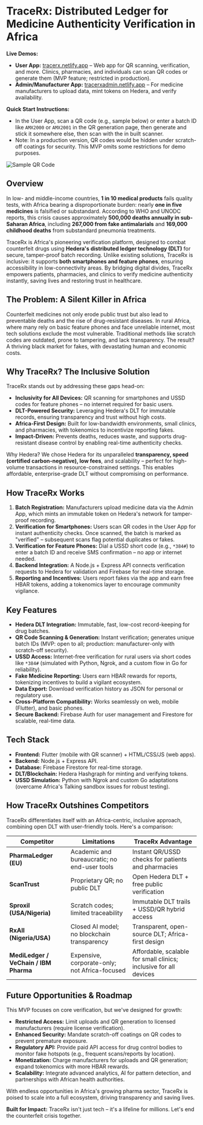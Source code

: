 # TraceRx: Distributed Ledger for Medicine Authenticity Verification in Africa


**Live Demos:**  
- **User App:** [tracerx.netlify.app](https://tracerx.netlify.app) – Web app for QR scanning, verification, and more. Clinics, pharmacies, and individuals can scan QR codes or generate them (MVP feature; restricted in production).  
- **Admin/Manufacturer App:** [tracerxadmin.netlify.app](https://tracerxadmin.netlify.app) – For medicine manufacturers to upload data, mint tokens on Hedera, and verify availability.

**Quick Start Instructions:**  
- In the User App, scan a QR code (e.g., sample below) or enter a batch ID like `AMX2000` or `AMX2001` in the QR generation page, then generate and stick it somewhere else, then scan with the in built scanner.
- Note: In a production version, QR codes would be hidden under scratch-off coatings for security. This MVP omits some restrictions for demo purposes.  

![Sample QR Code](https://via.placeholder.com/150?text=Sample+QR) <!-- Replace with actual QR image if available -->

## Overview
In low- and middle-income countries, **1 in 10 medical products** fails quality tests, with Africa bearing a disproportionate burden: nearly **one in five medicines** is falsified or substandard. According to WHO and UNODC reports, this crisis causes approximately **500,000 deaths annually in sub-Saharan Africa**, including **267,000 from fake antimalarials** and **169,000 childhood deaths** from substandard pneumonia treatments.

TraceRx is Africa's pioneering verification platform, designed to combat counterfeit drugs using **Hedera's distributed ledger technology (DLT)** for secure, tamper-proof batch recording. Unlike existing solutions, TraceRx is inclusive: it supports **both smartphones and feature phones**, ensuring accessibility in low-connectivity areas. By bridging digital divides, TraceRx empowers patients, pharmacies, and clinics to verify medicine authenticity instantly, saving lives and restoring trust in healthcare.

## The Problem: A Silent Killer in Africa
Counterfeit medicines not only erode public trust but also lead to preventable deaths and the rise of drug-resistant diseases. In rural Africa, where many rely on basic feature phones and face unreliable internet, most tech solutions exclude the most vulnerable. Traditional methods like scratch codes are outdated, prone to tampering, and lack transparency. The result? A thriving black market for fakes, with devastating human and economic costs.

## Why TraceRx? The Inclusive Solution
TraceRx stands out by addressing these gaps head-on:  
- **Inclusivity for All Devices:** QR scanning for smartphones and USSD codes for feature phones – no internet required for basic users.  
- **DLT-Powered Security:** Leveraging Hedera's DLT for immutable records, ensuring transparency and trust without high costs.  
- **Africa-First Design:** Built for low-bandwidth environments, small clinics, and pharmacies, with tokenomics to incentivize reporting fakes.  
- **Impact-Driven:** Prevents deaths, reduces waste, and supports drug-resistant disease control by enabling real-time authenticity checks.

Why Hedera? We chose Hedera for its unparalleled **transparency, speed (certified carbon-negative), low fees**, and scalability – perfect for high-volume transactions in resource-constrained settings. This enables affordable, enterprise-grade DLT without compromising on performance.

## How TraceRx Works
1. **Batch Registration:** Manufacturers upload medicine data via the Admin App, which mints an immutable token on Hedera's network for tamper-proof recording.  
2. **Verification for Smartphones:** Users scan QR codes in the User App for instant authenticity checks. Once scanned, the batch is marked as "verified" – subsequent scans flag potential duplicates or fakes.  
3. **Verification for Feature Phones:** Dial a USSD short code (e.g., `*384#`) to enter a batch ID and receive SMS confirmation – no app or internet needed.  
4. **Backend Integration:** A Node.js + Express API connects verification requests to Hedera for validation and Firebase for real-time storage.  
5. **Reporting and Incentives:** Users report fakes via the app and earn free HBAR tokens, adding a tokenomics layer to encourage community vigilance.

## Key Features
- **Hedera DLT Integration:** Immutable, fast, low-cost record-keeping for drug batches.  
- **QR Code Scanning & Generation:** Instant verification; generates unique batch IDs (MVP: open to all; production: manufacturer-only with scratch-off security).  
- **USSD Access:** Internet-free verification for rural users via short codes like `*384#` (simulated with Python, Ngrok, and a custom flow in Go for reliability).  
- **Fake Medicine Reporting:** Users earn HBAR rewards for reports, tokenizing incentives to build a vigilant ecosystem.  
- **Data Export:** Download verification history as JSON for personal or regulatory use.  
- **Cross-Platform Compatibility:** Works seamlessly on web, mobile (Flutter), and basic phones.  
- **Secure Backend:** Firebase Auth for user management and Firestore for scalable, real-time data.

## Tech Stack
- **Frontend:** Flutter (mobile with QR scanner) + HTML/CSS/JS (web apps).  
- **Backend:** Node.js + Express API.  
- **Database:** Firebase Firestore for real-time storage.  
- **DLT/Blockchain:** Hedera Hashgraph for minting and verifying tokens.  
- **USSD Simulation:** Python with Ngrok and custom Go adaptations (overcame Africa's Talking sandbox issues for robust testing).  

## How TraceRx Outshines Competitors
TraceRx differentiates itself with an Africa-centric, inclusive approach, combining open DLT with user-friendly tools. Here's a comparison:

| Competitor              | Limitations                                      | TraceRx Advantage                              |
|-------------------------|--------------------------------------------------|------------------------------------------------|
| **PharmaLedger (EU)**  | Academic and bureaucratic; no end-user tools     | Instant QR/USSD checks for patients and pharmacies |
| **ScanTrust**          | Proprietary QR; no public DLT                    | Open Hedera DLT + free public verification     |
| **Sproxil (USA/Nigeria)** | Scratch codes; limited traceability              | Immutable DLT trails + USSD/QR hybrid access   |
| **RxAll (Nigeria/USA)**| Closed AI model; no blockchain transparency      | Transparent, open-source DLT; Africa-first design |
| **MediLedger / VeChain / IBM Pharma** | Expensive, corporate-only; not Africa-focused | Affordable, scalable for small clinics; inclusive for all devices |

## Future Opportunities & Roadmap
This MVP focuses on core verification, but we've designed for growth:  
- **Restricted Access:** Limit uploads and QR generation to licensed manufacturers (require license verification).  
- **Enhanced Security:** Mandate scratch-off coatings on QR codes to prevent premature exposure.  
- **Regulatory API:** Provide paid API access for drug control bodies to monitor fake hotspots (e.g., frequent scans/reports by location).  
- **Monetization:** Charge manufacturers for uploads and QR generation; expand tokenomics with more HBAR rewards.  
- **Scalability:** Integrate advanced analytics, AI for pattern detection, and partnerships with African health authorities.  

With endless opportunities in Africa's growing pharma sector, TraceRx is poised to scale into a full ecosystem, driving transparency and saving lives.

**Built for Impact:** TraceRx isn't just tech – it's a lifeline for millions. Let's end the counterfeit crisis together.  

